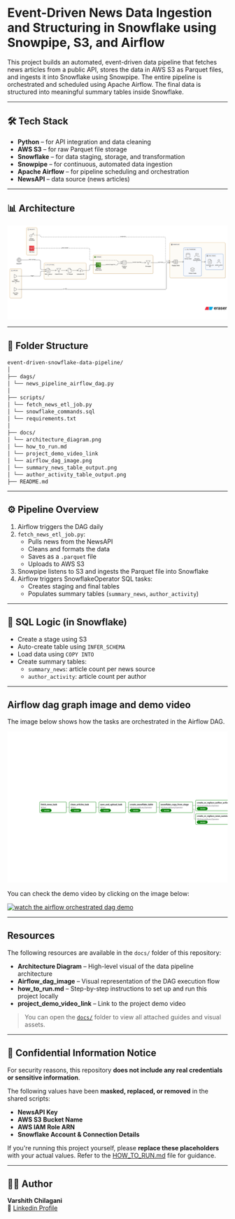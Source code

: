 # Event-Driven News Data Ingestion and Structuring in Snowflake using Snowpipe, S3, and Airflow

This project builds an automated, event-driven data pipeline that fetches news articles from a public API, stores the data in AWS S3 as Parquet files, and ingests it into Snowflake using Snowpipe. The entire pipeline is orchestrated and scheduled using Apache Airflow. The final data is structured into meaningful summary tables inside Snowflake.

---

## 🛠️ Tech Stack

- **Python** – for API integration and data cleaning
- **AWS S3** – for raw Parquet file storage
- **Snowflake** – for data staging, storage, and transformation
- **Snowpipe** – for continuous, automated data ingestion
- **Apache Airflow** – for pipeline scheduling and orchestration
- **NewsAPI** – data source (news articles)

---

## 📊 Architecture

![Architecture Diagram](./docs/architecture_diagram.png)

---

## 📂 Folder Structure

```
event-driven-snowflake-data-pipeline/
│
├── dags/
│ └── news_pipeline_airflow_dag.py
│
├── scripts/
│ └── fetch_news_etl_job.py 
│ └── snowflake_commands.sql 
│ └── requirements.txt
│
├── docs/
│ └── architecture_diagram.png
│ └── how_to_run.md
│ └── project_demo_video_link
│ └── airflow_dag_image.png
│ └── summary_news_table_output.png
│ └── author_activity_table_output.png
├── README.md 
```

---

## ⚙️ Pipeline Overview

1. Airflow triggers the DAG daily
2. `fetch_news_etl_job.py`:
   - Pulls news from the NewsAPI
   - Cleans and formats the data
   - Saves as a `.parquet` file
   - Uploads to AWS S3
3. Snowpipe listens to S3 and ingests the Parquet file into Snowflake
4. Airflow triggers SnowflakeOperator SQL tasks:
   - Creates staging and final tables
   - Populates summary tables (`summary_news`, `author_activity`)

---

## 📝 SQL Logic (in Snowflake)

- Create a stage using S3
- Auto-create table using `INFER_SCHEMA`
- Load data using `COPY INTO`
- Create summary tables:
  - `summary_news`: article count per news source
  - `author_activity`: article count per author

 ---

 ## Airflow dag graph image and demo video

 The image below shows how the tasks are orchestrated in the Airflow DAG.

 ![airflow_dag_image](./docs/airflow_dag_image.png)

 You can check the demo video by clicking on the image below:

 [![watch the airflow orchestrated dag demo](https://img.youtube.com/vi/wNt7pOgXprw/0.jpg)](https://youtu.be/wNt7pOgXprw)

 ---

## Resources

The following resources are available in the `docs/` folder of this repository:

-  **Architecture Diagram** – High-level visual of the data pipeline architecture
-  **Airflow_dag_image** – Visual representation of the DAG execution flow
-  **how_to_run.md** – Step-by-step instructions to set up and run this project locally
-  **project_demo_video_link** – Link to the project demo video

> You can open the [`docs/`](./docs) folder to view all attached guides and visual assets.

--- 

## 🔐 Confidential Information Notice

For security reasons, this repository **does not include any real credentials or sensitive information**.

The following values have been **masked, replaced, or removed** in the shared scripts:

-  **NewsAPI Key**
-  **AWS S3 Bucket Name**
-  **AWS IAM Role ARN**
-  **Snowflake Account & Connection Details**

If you're running this project yourself, please **replace these placeholders** with your actual values. Refer to the [HOW_TO_RUN.md](./docs/how_to_run.md) file for guidance.

---

 ## 👨‍💻 Author

**Varshith Chilagani**  
🔗 [Linkedin Profile](www.linkedin.com/in/varshith-chilagani)






